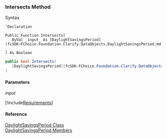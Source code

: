 ﻿### Intersects Method

Syntax

```vbnet
'Declaration

Public Function Intersects( _
   ByVal _input_ As [DaylightSavingsPeriod](fcSDK~FChoice.Foundation.Clarify.DataObjects.DaylightSavingsPeriod.md) _
) As Boolean
```

```csharp
public bool Intersects( 
   [DaylightSavingsPeriod](fcSDK~FChoice.Foundation.Clarify.DataObjects.DaylightSavingsPeriod.md) _input_
)
```

#### Parameters

_input_

[!include[Requirements](../partials/requirements.md)]

#### Reference

[DaylightSavingsPeriod Class](fcSDK~FChoice.Foundation.Clarify.DataObjects.DaylightSavingsPeriod.md)  
[DaylightSavingsPeriod Members](fcSDK~FChoice.Foundation.Clarify.DataObjects.DaylightSavingsPeriod_members.md)